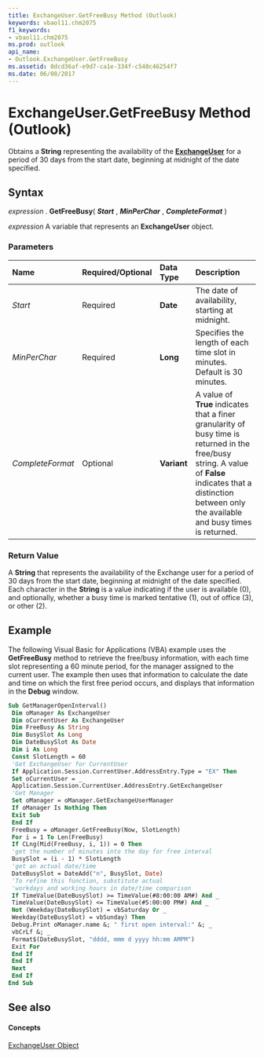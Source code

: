 ```yaml
---
title: ExchangeUser.GetFreeBusy Method (Outlook)
keywords: vbaol11.chm2075
f1_keywords:
- vbaol11.chm2075
ms.prod: outlook
api_name:
- Outlook.ExchangeUser.GetFreeBusy
ms.assetid: 0dcd36af-e9d7-ca1e-334f-c540c46254f7
ms.date: 06/08/2017
---
```



# ExchangeUser.GetFreeBusy Method (Outlook)

Obtains a **String** representing the availability of the **[ExchangeUser](exchangeuser-object-outlook.md)** for a period of 30 days from the start date, beginning at midnight of the date specified.


## Syntax

 _expression_ . **GetFreeBusy**( **_Start_** , **_MinPerChar_** , **_CompleteFormat_** )

 _expression_ A variable that represents an **ExchangeUser** object.


### Parameters



|**Name**|**Required/Optional**|**Data Type**|**Description**|
|:-----|:-----|:-----|:-----|
| _Start_|Required| **Date**|The date of availability, starting at midnight.|
| _MinPerChar_|Required| **Long**|Specifies the length of each time slot in minutes. Default is 30 minutes.|
| _CompleteFormat_|Optional| **Variant**|A value of **True** indicates that a finer granularity of busy time is returned in the free/busy string. A value of **False** indicates that a distinction between only the available and busy times is returned.|

### Return Value

A **String** that represents the availability of the Exchange user for a period of 30 days from the start date, beginning at midnight of the date specified. Each character in the **String** is a value indicating if the user is available (0), and optionally, whether a busy time is marked tentative (1), out of office (3), or other (2).


## Example

The following Visual Basic for Applications (VBA) example uses the **GetFreeBusy** method to retrieve the free/busy information, with each time slot representing a 60 minute period, for the manager assigned to the current user. The example then uses that information to calculate the date and time on which the first free period occurs, and displays that information in the **Debug** window.


```vb
Sub GetManagerOpenInterval() 
 Dim oManager As ExchangeUser 
 Dim oCurrentUser As ExchangeUser 
 Dim FreeBusy As String 
 Dim BusySlot As Long 
 Dim DateBusySlot As Date 
 Dim i As Long 
 Const SlotLength = 60 
 'Get ExchangeUser for CurrentUser 
 If Application.Session.CurrentUser.AddressEntry.Type = "EX" Then 
 Set oCurrentUser = _ 
 Application.Session.CurrentUser.AddressEntry.GetExchangeUser 
 'Get Manager 
 Set oManager = oManager.GetExchangeUserManager 
 If oManager Is Nothing Then 
 Exit Sub 
 End If 
 FreeBusy = oManager.GetFreeBusy(Now, SlotLength) 
 For i = 1 To Len(FreeBusy) 
 If CLng(Mid(FreeBusy, i, 1)) = 0 Then 
 'get the number of minutes into the day for free interval 
 BusySlot = (i - 1) * SlotLength 
 'get an actual date/time 
 DateBusySlot = DateAdd("n", BusySlot, Date) 
 'To refine this function, substitute actual 
 'workdays and working hours in date/time comparison 
 If TimeValue(DateBusySlot) >= TimeValue(#8:00:00 AM#) And _ 
 TimeValue(DateBusySlot) <= TimeValue(#5:00:00 PM#) And _ 
 Not (Weekday(DateBusySlot) = vbSaturday Or _ 
 Weekday(DateBusySlot) = vbSunday) Then 
 Debug.Print oManager.name &; " first open interval:" &; _ 
 vbCrLf &; _ 
 Format$(DateBusySlot, "dddd, mmm d yyyy hh:mm AMPM") 
 Exit For 
 End If 
 End If 
 Next 
 End If 
End Sub
```


## See also


#### Concepts


[ExchangeUser Object](exchangeuser-object-outlook.md)

